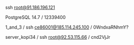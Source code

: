 
ssh root@91.186.196.121

PostgreSQL 14.7 / 12339400

1_and_3 / ssh ce86001@185.114.245.100 / 0WndxaRNhmY?

server_kopi34 / ssh root@92.53.115.66 / cnd2VjJr
